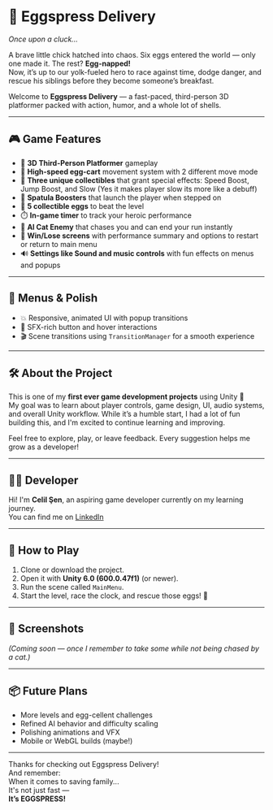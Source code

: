 # 🥚 Eggspress Delivery

_Once upon a cluck..._

A brave little chick hatched into chaos. Six eggs entered the world — only one made it. The rest? **Egg-napped!**  
Now, it’s up to our yolk-fueled hero to race against time, dodge danger, and rescue his siblings before they become someone’s breakfast.

Welcome to **Eggspress Delivery** — a fast-paced, third-person 3D platformer packed with action, humor, and a whole lot of shells.

---

## 🎮 Game Features

- 🐤 **3D Third-Person Platformer** gameplay  
- 🛞 **High-speed egg-cart** movement system with 2 different move mode  
- 🌟 **Three unique collectibles** that grant special effects: Speed Boost, Jump Boost, and Slow (Yes it makes player slow its more like a debuff)  
- 🍳 **Spatula Boosters** that launch the player when stepped on  
- 🥚 **5 collectible eggs** to beat the level  
- ⏱️ **In-game timer** to track your heroic performance  
- 🧠 **AI Cat Enemy** that chases you and can end your run instantly  
- 🥇 **Win/Lose screens** with performance summary and options to restart or return to main menu  
- 🔊 **Settings like Sound and music controls** with fun effects on menus and popups  

---

## 🎨 Menus & Polish

- 💥 Responsive, animated UI with popup transitions  
- 🎵 SFX-rich button and hover interactions  
- 🎬 Scene transitions using `TransitionManager` for a smooth experience  

---

## 🛠️ About the Project

This is one of my **first ever game development projects** using Unity 🎉  
My goal was to learn about player controls, game design, UI, audio systems, and overall Unity workflow. While it’s a humble start, I had a lot of fun building this, and I'm excited to continue learning and improving.

Feel free to explore, play, or leave feedback. Every suggestion helps me grow as a developer!

---

## 🧑‍💻 Developer

Hi! I'm **Celil Şen**, an aspiring game developer currently on my learning journey.  
You can find me on [LinkedIn](https://www.linkedin.com/in/celil-sen/)

---

## 🚀 How to Play

1. Clone or download the project.
2. Open it with **Unity 6.0 (600.0.47f1)** (or newer).
3. Run the scene called `MainMenu`.
4. Start the level, race the clock, and rescue those eggs! 🐣

---

## 📸 Screenshots

*(Coming soon — once I remember to take some while not being chased by a cat.)*

---

## 📦 Future Plans

- More levels and egg-cellent challenges  
- Refined AI behavior and difficulty scaling  
- Polishing animations and VFX  
- Mobile or WebGL builds (maybe!)  

---

Thanks for checking out Eggspress Delivery!  
And remember:  
When it comes to saving family...  
It's not just fast —  
**It’s EGGSPRESS!**

